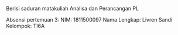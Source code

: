 Berisi saduran matakuliah Analisa dan Perancangan PL 

Absensi pertemuan 3:
NIM: 1811500097 Nama Lengkap: Livren Sandi Kelompok: TI6A
